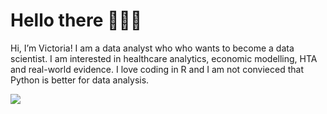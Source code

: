 # Hello there 👩🏻‍💻

Hi, I’m Victoria! I am a data analyst who who wants to become a data scientist. I am interested in healthcare analytics, economic modelling, HTA and real-world evidence. I love coding in R and I am not convieced that Python is better for data analysis. 

<!---
vikachooo/vikachooo is a ✨ special ✨ repository because its `README.md` (this file) appears on your GitHub profile.
You can click the Preview link to take a look at your changes.
--->

![](https://media.giphy.com/media/v1.Y2lkPTc5MGI3NjExbDRndnQyMnhmbTNsaWF1b3Y1dHg3djZmMDEzcG8wanRueTlpaGdwYSZlcD12MV9pbnRlcm5hbF9naWZfYnlfaWQmY3Q9Zw/l0HlLMeBgzK2UuHVS/giphy.gif)
